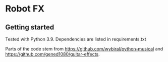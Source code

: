 # Robot FX



## Getting started

Tested with Python 3.9. Dependencies are listed in requirements.txt

Parts of the code stem from https://github.com/wybiral/python-musical and https://github.com/gened1080/guitar-effects.

